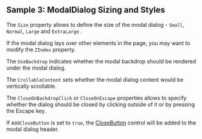 ## Sample 3: ModalDialog Sizing and Styles

The `Size` property allows to define the size of the modal dialog - `Small`, `Normal`, `Large` and `ExtraLarge` .

If the modal dialog lays over other elements in the page, you may want to modify the `ZIndex` property.

The `UseBackdrop` indicates whether the modal backdrop should be rendered under the modal dialog.

The `CrollableContent` sets whether the modal dialog content would be vertically scrollable.

The `CloseOnBackdropClick` or `CloseOnEscape` properties allows to specify whether the dialog should be closed by clicking outside of it or by pressing the Escape key.

If `AddCloseButton` is set to `true`, the [CloseButton](~/controls/bootstrap4/CloseButton) control will be added to the modal dialog header.